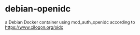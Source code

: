 # debian-openidc
a Debian Docker container using mod_auth_openidc according to https://www.cilogon.org/oidc
